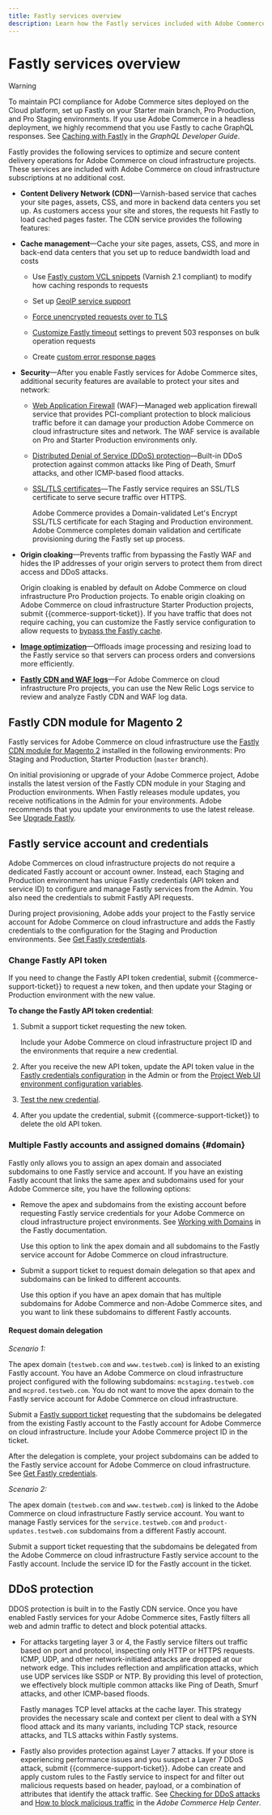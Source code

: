 ```yaml
---
title: Fastly services overview
description: Learn how the Fastly services included with Adobe Commerce on cloud infrastructure subscriptions help you optimize and secure content delivery operations for your Adobe Commerce sites. 
---
```


# Fastly services overview

>[!WARNING]
>
>To maintain PCI compliance for Adobe Commerce sites deployed on the Cloud platform, set up Fastly on your Starter main branch, Pro Production, and Pro Staging environments. If you use Adobe Commerce in a headless deployment, we highly recommend that you use Fastly to cache GraphQL responses. See [Caching with Fastly] in the *GraphQL Developer Guide*.

Fastly provides the following services to optimize and secure content delivery operations for Adobe Commerce on cloud infrastructure projects. These services are included with Adobe Commerce on cloud infrastructure subscriptions at no additional cost.

- **Content Delivery Network (CDN)**—Varnish-based service that caches your site pages, assets, CSS, and more in backend data centers you set up. As customers access your site and stores, the requests hit Fastly to load cached pages faster. The CDN service provides the following features:

- **Cache management**—Cache your site pages, assets, CSS, and more in back-end data centers that you set up to reduce bandwidth load and costs

  - Use [Fastly custom VCL snippets](/help/cloud-guide/cdn/fastly-vcl-custom-snippets.md) (Varnish 2.1 compliant) to modify how caching responds to requests

  - Set up [GeoIP service support](/help/cloud-guide/cdn/fastly-custom-cache-configuration.md#configure-geoip-handling)

  - [Force unencrypted requests over to TLS](/help/cloud-guide/cdn/fastly-custom-cache-configuration.md#force-tls)

  - [Customize Fastly timeout](/help/cloud-guide/cdn/fastly-custom-cache-configuration.md#extend-fastly-timeout) settings to prevent 503 responses on bulk operation requests

  - Create [custom error response pages](/help/cloud-guide/cdn/fastly-custom-response.md)

- **Security**—After you enable Fastly services for Adobe Commerce sites, additional security features are available to protect your sites and network:

  - [Web Application Firewall](/help/cloud-guide/cdn/fastly-waf-service.md) (WAF)—Managed web application firewall service that provides PCI-compliant protection to block malicious traffic before it can damage your production Adobe Commerce on cloud infrastructure sites and network. The WAF service is available on Pro and Starter Production environments only.

  - [Distributed Denial of Service (DDoS) protection](#ddos-protection)—Built-in DDoS protection against common attacks like Ping of Death, Smurf attacks, and other ICMP-based flood attacks.

  - [SSL/TLS certificates](/help/cloud-guide/cdn/fastly-configuration.md#provision-ssltls-certificates)—The Fastly service requires an SSL/TLS certificate to serve secure traffic over HTTPS.
  
    Adobe Commerce provides a Domain-validated Let's Encrypt SSL/TLS certificate for each Staging and Production environment. Adobe Commerce completes domain validation and certificate provisioning during the Fastly set up process.

- **Origin cloaking**—Prevents traffic from bypassing the Fastly WAF and hides the IP addresses of your origin servers to protect them from direct access and DDoS attacks.

  Origin cloaking is enabled by default on Adobe Commerce on cloud infrastructure Pro Production projects. To enable origin cloaking on Adobe Commerce on cloud infrastructure Starter Production projects, submit {{commerce-support-ticket}}. If you have traffic that does not require caching, you can customize the Fastly service configuration to allow requests to [bypass the Fastly cache](/help/cloud-guide/cdn/fastly-vcl-bypass-to-origin.md).

- **[Image optimization](/help/cloud-guide/cdn/fastly-image-optimization.md)**—Offloads image processing and resizing load to the Fastly service so that servers can process orders and conversions more efficiently.

- **[Fastly CDN and WAF logs](/help/cloud-guide/monitor/new-relic.md#new-relic-logs)**—For Adobe Commerce on cloud infrastructure Pro projects, you can use the New Relic Logs service to review and analyze Fastly CDN and WAF log data.

## Fastly CDN module for Magento 2

Fastly services for Adobe Commerce on cloud infrastructure use the [Fastly CDN module for Magento 2] installed in the following environments: Pro Staging and Production, Starter Production (`master` branch).

On initial provisioning or upgrade of your Adobe Commerce project, Adobe installs the latest version of the Fastly CDN module in your Staging and Production environments. When Fastly releases module updates, you receive notifications in the Admin for your environments. Adobe recommends that you update your environments to use the latest release. See [Upgrade Fastly](/help/cloud-guide/cdn/fastly-configuration.md#upgrade-the-fastly-module).

## Fastly service account and credentials

Adobe Commerces on cloud infrastructure projects do not require a dedicated Fastly account or account owner. Instead, each Staging and Production environment has unique Fastly credentials (API token and service ID) to configure and manage Fastly services from the Admin. You also need the credentials to submit Fastly API requests.

During project provisioning, Adobe adds your project to the Fastly service account for Adobe Commerce on cloud infrastructure and adds the Fastly credentials to the configuration for the Staging and Production environments. See [Get Fastly credentials](/help/cloud-guide/cdn/fastly-configuration.md#get-fastly-credentials).

### Change Fastly API token

If you need to change the Fastly API token credential, submit {{commerce-support-ticket}} to request a new token, and then update your Staging or Production environment with the new value.

**To change the Fastly API token credential**:

1. Submit a support ticket requesting the new token.

   Include your Adobe Commerce on cloud infrastructure project ID and the environments that require a new credential.

1. After you receive the new API token, update the API token value in the [Fastly credentials configuration](/help/cloud-guide/cdn/fastly-configuration.md#test-the-fastly-credentials) in the Admin or from the [Project Web UI environment configuration variables](/help/cloud-guide/project/overview.md#configure-environment).

1. [Test the new credential](/help/cloud-guide/cdn/fastly-configuration.md#test-the-fastly-credentials).

1. After you update the credential, submit {{commerce-support-ticket}} to delete the old API token.

### Multiple Fastly accounts and assigned domains {#domain}

Fastly only allows you to assign an apex domain and associated subdomains to one Fastly service and account. If you have an existing Fastly account that links the same apex and subdomains used for your Adobe Commerce site, you have the following options:

-  Remove the apex and subdomains from the existing account before requesting Fastly service credentials for your Adobe Commerce on cloud infrastructure project environments. See [Working with Domains] in the Fastly documentation.

   Use this option to link the apex domain and all subdomains to the Fastly service account for Adobe Commerce on cloud infrastructure.

-  Submit a support ticket to request domain delegation so that apex and subdomains can be linked to different accounts.

   Use this option if you have an apex domain that has multiple subdomains for Adobe Commerce and non-Adobe Commerce sites, and you want to link these subdomains to different Fastly accounts.

#### Request domain delegation

*Scenario 1:*

The apex domain (`testweb.com` and `www.testweb.com`) is linked to an existing Fastly account. You have an Adobe Commerce on cloud infrastructure project configured with the following subdomains: `mcstaging.testweb.com` and `mcprod.testweb.com`. You do not want to move the apex domain to the Fastly service account for Adobe Commerce on cloud infrastructure.

Submit a [Fastly support ticket] requesting that the subdomains be delegated from the existing Fastly account to the Fastly account for Adobe Commerce on cloud infrastructure. Include your Adobe Commerce project ID in the ticket.

After the delegation is complete, your project subdomains can be added to the Fastly service account for Adobe Commerce on cloud infrastructure. See [Get Fastly credentials](/help/cloud-guide/cdn/fastly-configuration.md#get-fastly-credentials).

*Scenario 2:*

The apex domain (`testweb.com` and `www.testweb.com`) is linked to the Adobe Commerce on cloud infrastructure Fastly service account. You want to manage Fastly services for the `service.testweb.com` and `product-updates.testweb.com` subdomains from a different Fastly account.

Submit a support ticket requesting that the subdomains be delegated from the Adobe Commerce on cloud infrastructure Fastly service account to the Fastly account. Include the service ID for the Fastly account in the ticket.

## DDoS protection

DDOS protection is built in to the Fastly CDN service. Once you have enabled Fastly services for your Adobe Commerce sites, Fastly filters all web and admin traffic to detect and block potential attacks.

- For attacks targeting layer 3 or 4, the Fastly service filters out traffic based on port and protocol, inspecting only HTTP or HTTPS requests. ICMP, UDP, and other network-initiated attacks are dropped at our network edge. This includes reflection and amplification attacks, which use UDP services like SSDP or NTP. By providing this level of protection, we effectively block multiple common attacks like Ping of Death, Smurf attacks, and other ICMP-based floods.

  Fastly manages TCP level attacks at the cache layer. This strategy provides the necessary scale and context per client to deal with a SYN flood attack and its many variants, including TCP stack, resource attacks, and TLS attacks within Fastly systems.

- Fastly also provides protection against Layer 7 attacks. If your store is experiencing performance issues and you suspect a Layer 7 DDoS attack, submit {{commerce-support-ticket}}. Adobe can create and apply custom rules to the Fastly service to inspect for and filter out malicious requests based on header, payload, or a combination of attributes that identify the attack traffic. See [Checking for DDoS attacks][] and [How to block malicious traffic] in the *Adobe Commerce Help Center*.

<!--Link definitions-->

[Caching with Fastly]: https://devdocs.magento.com/guides/v2.4/graphql/caching.html#caching-with-fastly

[Checking for DDoS attacks]: https://experienceleague.adobe.com/docs/commerce-knowledge-base/kb/troubleshooting/miscellaneous/checking-for-ddos-attack-from-cli.html

[Fastly CDN module for Magento 2]: https://github.com/fastly/fastly-magento2

[Fastly support ticket]: https://docs.fastly.com/products/support-description-and-sla#support-requests

[How to block malicious traffic]: https://experienceleague.adobe.com/docs/commerce-knowledge-base/kb/how-to/block-malicious-traffic-for-magento-commerce-on-fastly-level.html

[Working with Domains]: https://docs.fastly.com/en/guides/working-with-domains
